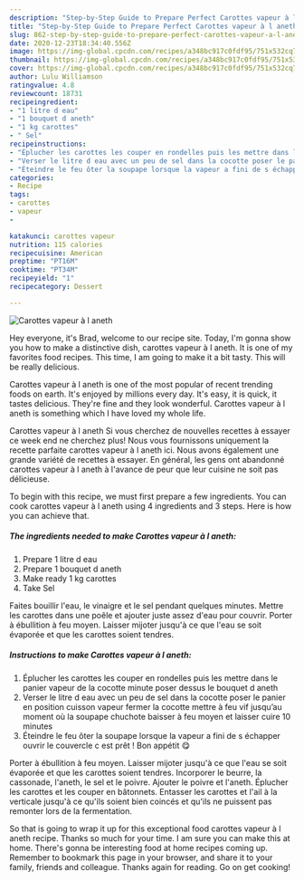```yaml
---
description: "Step-by-Step Guide to Prepare Perfect Carottes vapeur à l aneth"
title: "Step-by-Step Guide to Prepare Perfect Carottes vapeur à l aneth"
slug: 862-step-by-step-guide-to-prepare-perfect-carottes-vapeur-a-l-aneth
date: 2020-12-23T18:34:40.556Z
image: https://img-global.cpcdn.com/recipes/a348bc917c0fdf95/751x532cq70/carottes-vapeur-a-l-aneth-photo-principale-de-la-recette.jpg
thumbnail: https://img-global.cpcdn.com/recipes/a348bc917c0fdf95/751x532cq70/carottes-vapeur-a-l-aneth-photo-principale-de-la-recette.jpg
cover: https://img-global.cpcdn.com/recipes/a348bc917c0fdf95/751x532cq70/carottes-vapeur-a-l-aneth-photo-principale-de-la-recette.jpg
author: Lulu Williamson
ratingvalue: 4.8
reviewcount: 18731
recipeingredient:
- "1 litre d eau"
- "1 bouquet d aneth"
- "1 kg carottes"
- " Sel"
recipeinstructions:
- "Éplucher les carottes les couper en rondelles puis les mettre dans le panier vapeur de la cocotte minute poser dessus le bouquet d aneth"
- "Verser le litre d eau avec un peu de sel dans la cocotte poser le panier en position cuisson vapeur fermer la cocotte mettre à feu vif jusqu’au moment où la soupape chuchote baisser à feu moyen et laisser cuire 10 minutes"
- "Éteindre le feu ôter la soupape lorsque la vapeur a fini de s échapper ouvrir le couvercle c est prêt ! Bon appétit 😋"
categories:
- Recipe
tags:
- carottes
- vapeur
- 

katakunci: carottes vapeur  
nutrition: 115 calories
recipecuisine: American
preptime: "PT16M"
cooktime: "PT34M"
recipeyield: "1"
recipecategory: Dessert

---
```



![Carottes vapeur à l aneth](https://img-global.cpcdn.com/recipes/a348bc917c0fdf95/751x532cq70/carottes-vapeur-a-l-aneth-photo-principale-de-la-recette.jpg)

Hey everyone, it's Brad, welcome to our recipe site. Today, I'm gonna show you how to make a distinctive dish, carottes vapeur à l aneth. It is one of my favorites food recipes. This time, I am going to make it a bit tasty. This will be really delicious.

Carottes vapeur à l aneth is one of the most popular of recent trending foods on earth. It's enjoyed by millions every day. It's easy, it is quick, it tastes delicious. They're fine and they look wonderful. Carottes vapeur à l aneth is something which I have loved my whole life.

Carottes vapeur à l aneth Si vous cherchez de nouvelles recettes à essayer ce week end ne cherchez plus! Nous vous fournissons uniquement la recette parfaite carottes vapeur à l aneth ici. Nous avons également une grande variété de recettes à essayer. En général, les gens ont abandonné carottes vapeur à l aneth à l&#39;avance de peur que leur cuisine ne soit pas délicieuse.


To begin with this recipe, we must first prepare a few ingredients. You can cook carottes vapeur à l aneth using 4 ingredients and 3 steps. Here is how you can achieve that.

<!--inarticleads1-->

##### The ingredients needed to make Carottes vapeur à l aneth:

1. Prepare 1 litre d eau
1. Prepare 1 bouquet d aneth
1. Make ready 1 kg carottes
1. Take  Sel


Faites bouillir l&#39;eau, le vinaigre et le sel pendant quelques minutes. Mettre les carottes dans une poêle et ajouter juste assez d&#39;eau pour couvrir. Porter à ébullition à feu moyen. Laisser mijoter jusqu&#39;à ce que l&#39;eau se soit évaporée et que les carottes soient tendres. 

<!--inarticleads2-->

##### Instructions to make Carottes vapeur à l aneth:

1. Éplucher les carottes les couper en rondelles puis les mettre dans le panier vapeur de la cocotte minute poser dessus le bouquet d aneth
1. Verser le litre d eau avec un peu de sel dans la cocotte poser le panier en position cuisson vapeur fermer la cocotte mettre à feu vif jusqu’au moment où la soupape chuchote baisser à feu moyen et laisser cuire 10 minutes
1. Éteindre le feu ôter la soupape lorsque la vapeur a fini de s échapper ouvrir le couvercle c est prêt ! Bon appétit 😋


Porter à ébullition à feu moyen. Laisser mijoter jusqu&#39;à ce que l&#39;eau se soit évaporée et que les carottes soient tendres. Incorporer le beurre, la cassonade, l&#39;aneth, le sel et le poivre. Ajouter le poivre et l&#39;aneth. Éplucher les carottes et les couper en bâtonnets. Entasser les carottes et l&#39;ail à la verticale jusqu&#39;à ce qu&#39;ils soient bien coincés et qu&#39;ils ne puissent pas remonter lors de la fermentation. 

So that is going to wrap it up for this exceptional food carottes vapeur à l aneth recipe. Thanks so much for your time. I am sure you can make this at home. There's gonna be interesting food at home recipes coming up. Remember to bookmark this page in your browser, and share it to your family, friends and colleague. Thanks again for reading. Go on get cooking!
